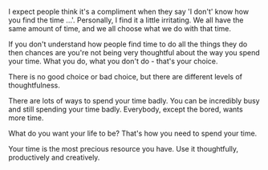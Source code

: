

I expect people think it's a compliment when they say 'I don't' know how you find the time ...'. Personally, I
find it a little irritating. We all have the same amount of time, and we all choose what we do with that
time. 

If you don't understand how people find time to do all the things they do then chances are you're not being
very thoughtful about the way you spend your time. What you do, what you don't do - that's your choice. 

There is no good choice or bad choice, but there are different levels of thoughtfulness.

There are lots of ways to spend your time badly. You can be incredibly busy and still spending your time
badly. Everybody, except the bored, wants more time.

What do you want your life to be? That's how you need to spend your time.

Your time is the most precious resource you have. Use it thoughtfully, productively and creatively.